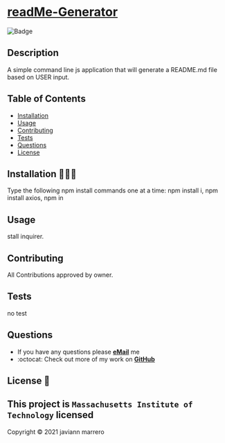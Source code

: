 
# [readMe-Generator](github.com/javiistacks/readMe-Generator)

![Badge](https://img.shields.io/badge/license-MIT-f2056c)

## Description
A simple command line js application that will generate a README.md file based on USER input.
## Table of Contents
* [Installation](#installation)
* [Usage](#usage)
* [Contributing](#contributing)
* [Tests](#tests)
* [Questions](#questions)
* [License](#license)

## Installation 👨🏽‍💻 <a name="installation"></a>
Type the following npm install commands one at a time: npm install i, npm install axios, npm in

## Usage <a name="usage"></a>
stall inquirer.

## Contributing <a name="contributing"></a>
All Contributions approved by owner.

## Tests <a name="tests"></a>
no test


## Questions <a name="questions"></a>

* If you have any questions please [**eMail**](mailto:javiann.marrero@icloud.com) me
* :octocat: Check out more of my work on [**GitHub**](https://github.com/javiistacks)


## License 📝 <a name="license"></a>

This project is **`Massachusetts Institute of Technology`** licensed
---
 Copyright ©️ 2021  javiann marrero
